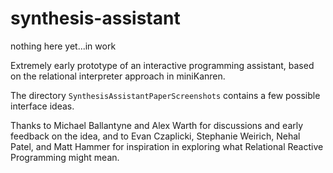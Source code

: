 # synthesis-assistant

nothing here yet...in work

Extremely early prototype of an interactive programming assistant, based on the relational interpreter approach in miniKanren.

The directory `SynthesisAssistantPaperScreenshots` contains a few possible interface ideas.

Thanks to Michael Ballantyne and Alex Warth for discussions and early feedback on the idea, and to Evan Czaplicki, Stephanie Weirich, Nehal Patel, and Matt Hammer for inspiration in exploring what Relational Reactive Programming might mean.

